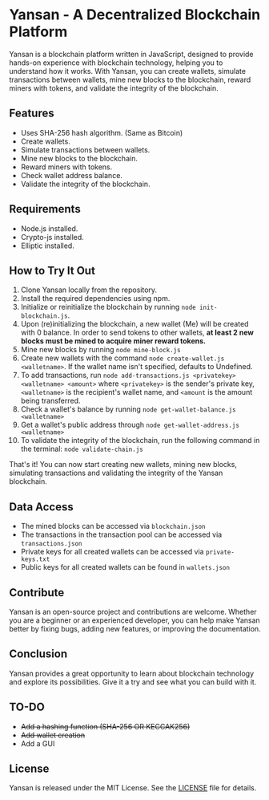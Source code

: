 # Yansan - A Decentralized Blockchain Platform

Yansan is a blockchain platform written in JavaScript, designed to provide hands-on experience with blockchain technology, helping you to understand how it works. With Yansan, you can create wallets, simulate transactions between wallets, mine new blocks to the blockchain, reward miners with tokens, and validate the integrity of the blockchain.

## Features

- Uses SHA-256 hash algorithm. (Same as Bitcoin)
- Create wallets.
- Simulate transactions between wallets.
- Mine new blocks to the blockchain.
- Reward miners with tokens.
- Check wallet address balance.
- Validate the integrity of the blockchain.

## Requirements

- Node.js installed.
- Crypto-js installed.
- Elliptic installed.

## How to Try It Out

1. Clone Yansan locally from the repository.
2. Install the required dependencies using npm.
3. Initialize or reinitialize the blockchain by running `node init-blockchain.js`.
4. Upon (re)initializing the blockchain, a new wallet (Me) will be created with 0 balance. In order to send tokens to other wallets, **at least 2 new blocks must be mined to acquire miner reward tokens.**
5. Mine new blocks by running `node mine-block.js`
6. Create new wallets with the command `node create-wallet.js <walletname>`. If the wallet name isn't specified, defaults to Undefined.
7. To add transactions, run `node add-transactions.js <privatekey> <walletname> <amount>` where `<privatekey>` is the sender's private key, `<walletname>` is the recipient's wallet name, and `<amount` is the amount being transferred.
8. Check a wallet's balance by running `node get-wallet-balance.js <walletname>`
9. Get a wallet's public address through `node get-wallet-address.js <walletname>`
10. To validate the integrity of the blockchain, run the following command in the terminal:
    `node validate-chain.js`

That's it! You can now start creating new wallets, mining new blocks, simulating transactions and validating the integrity of the Yansan blockchain.

## Data Access

- The mined blocks can be accessed via `blockchain.json`
- The transactions in the transaction pool can be accessed via `transactions.json`
- Private keys for all created wallets can be accessed via `private-keys.txt`
- Public keys for all created wallets can be found in `wallets.json`

## Contribute

Yansan is an open-source project and contributions are welcome. Whether you are a beginner or an experienced developer, you can help make Yansan better by fixing bugs, adding new features, or improving the documentation.

## Conclusion

Yansan provides a great opportunity to learn about blockchain technology and explore its possibilities. Give it a try and see what you can build with it.

## TO-DO

- ~~Add a hashing function (SHA-256 OR KECCAK256)~~
- ~~Add wallet creation~~
- Add a GUI

## License

Yansan is released under the MIT License. See the [LICENSE](https://github.com/dev0cloo/Yansan/blob/main/LICENSE) file for details.
